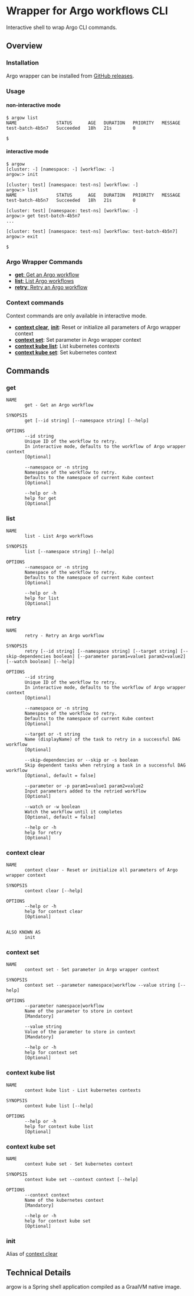 # Wrapper for Argo workflows CLI

Interactive shell to wrap Argo CLI commands.

## Overview

### Installation

Argo wrapper can be installed from [GitHub releases](https://github.com/sbs-software/argo-wrapper/releases).

### Usage

#### non-interactive mode

```shell
$ argow list
NAME               STATUS      AGE   DURATION   PRIORITY   MESSAGE
test-batch-4b5n7   Succeeded   18h   21s        0

$ 
```

#### interactive mode

```shell
$ argow
[cluster: -] [namespace: -] [workflow: -]
argow:> init

[cluster: test] [namespace: test-ns] [workflow: -]
argow:> list
NAME               STATUS      AGE   DURATION   PRIORITY   MESSAGE
test-batch-4b5n7   Succeeded   18h   21s        0

[cluster: test] [namespace: test-ns] [workflow: -]
argow:> get test-batch-4b5n7
...

[cluster: test] [namespace: test-ns] [workflow: test-batch-4b5n7]
argow:> exit

$ 
```

### Argo Wrapper Commands

- [**get**: Get an Argo workflow](#get)
- [**list**: List Argo workflows](#list)
- [**retry**: Retry an Argo workflow](#retry)

### Context commands

Context commands are only available in interactive mode.

- [**context clear**](#context-clear), [**init**](#init): Reset or initialize all parameters of Argo wrapper context
- [**context set**](#context-set): Set parameter in Argo wrapper context
- [**context kube list**](#context-kube-list): List kubernetes contexts
- [**context kube set**](#context-kube-set): Set kubernetes context

## Commands

### get

```
NAME
       get - Get an Argo workflow

SYNOPSIS
       get [--id string] [--namespace string] [--help] 

OPTIONS
       --id string
       Unique ID of the workflow to retry.
       In interactive mode, defaults to the workflow of Argo wrapper context
       [Optional]

       --namespace or -n string
       Namespace of the workflow to retry.
       Defaults to the namespace of current Kube context
       [Optional]

       --help or -h 
       help for get
       [Optional]
```

### list

```
NAME
       list - List Argo workflows

SYNOPSIS
       list [--namespace string] [--help] 

OPTIONS
       --namespace or -n string
       Namespace of the workflow to retry.
       Defaults to the namespace of current Kube context
       [Optional]

       --help or -h 
       help for list
       [Optional]
```

### retry

```
NAME
       retry - Retry an Argo workflow

SYNOPSIS
       retry [--id string] [--namespace string] [--target string] [--skip-dependencies boolean] [--parameter param1=value1 param2=value2] [--watch boolean] [--help] 

OPTIONS
       --id string
       Unique ID of the workflow to retry.
       In interactive mode, defaults to the workflow of Argo wrapper context
       [Optional]

       --namespace or -n string
       Namespace of the workflow to retry.
       Defaults to the namespace of current Kube context
       [Optional]

       --target or -t string
       Name (displayName) of the task to retry in a successful DAG workflow
       [Optional]

       --skip-dependencies or --skip or -s boolean
       Skip dependent tasks when retrying a task in a successful DAG workflow
       [Optional, default = false]

       --parameter or -p param1=value1 param2=value2
       Input parameters added to the retried workflow
       [Optional]

       --watch or -w boolean
       Watch the workflow until it completes
       [Optional, default = false]

       --help or -h 
       help for retry
       [Optional]
```

### context clear

```
NAME
       context clear - Reset or initialize all parameters of Argo wrapper context

SYNOPSIS
       context clear [--help]

OPTIONS
       --help or -h 
       help for context clear
       [Optional]


ALSO KNOWN AS
       init
```

### context set

```
NAME
       context set - Set parameter in Argo wrapper context

SYNOPSIS
       context set --parameter namespace|workflow --value string [--help]

OPTIONS
       --parameter namespace|workflow
       Name of the parameter to store in context
       [Mandatory]

       --value string
       Value of the parameter to store in context
       [Mandatory]

       --help or -h 
       help for context set
       [Optional]
```

### context kube list

```
NAME
       context kube list - List kubernetes contexts

SYNOPSIS
       context kube list [--help]

OPTIONS
       --help or -h 
       help for context kube list
       [Optional]
```

### context kube set

```
NAME
       context kube set - Set kubernetes context

SYNOPSIS
       context kube set --context context [--help]

OPTIONS
       --context context
       Name of the kubernetes context
       [Mandatory]

       --help or -h 
       help for context kube set
       [Optional]
```

### init

Alias of [context clear](#context-clear)

## Technical Details

argow is a Spring shell application compiled as a GraalVM native image.